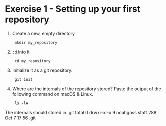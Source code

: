 # Exercise 1 - Setting up your first repository

1. Create a new, empty directory

        mkdir my_repository

2. `cd` into it

        cd my_repository

3. Initialize it as a git repository.

        git init

4. Where are the internals of the repository stored? Paste the output of the following command on macOS & Linux.

        ls -lA

The internals should stored in .git
total 0
drwxr-xr-x  9 noahgoss  staff  288 Oct  7 17:56 .git
